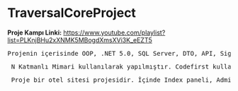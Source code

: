 # TraversalCoreProject

**Proje Kampı Linki:** https://www.youtube.com/playlist?list=PLKnjBHu2xXNMK5MBogdXmsXVi3K_eEZT5
<pre>
Projenin içerisinde OOP, .NET 5.0, SQL Server, DTO, API, SignalRApi, CQRS, UnitofWork, MediatR, Ajax kullanılmıştır.
</pre>
<pre> N Katmanlı Mimari kullanılarak yapılmıştır. Codefirst kullanılarak yapılmıştır. </pre>
<pre> Proje bir otel sitesi projesidir. İçinde Index paneli, Admin paneli ve Member Paneli bulunur. </pre>


